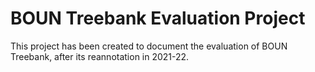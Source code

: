 # BOUN Treebank Evaluation Project

This project has been created to document the evaluation of BOUN Treebank, after its reannotation in 2021-22.
